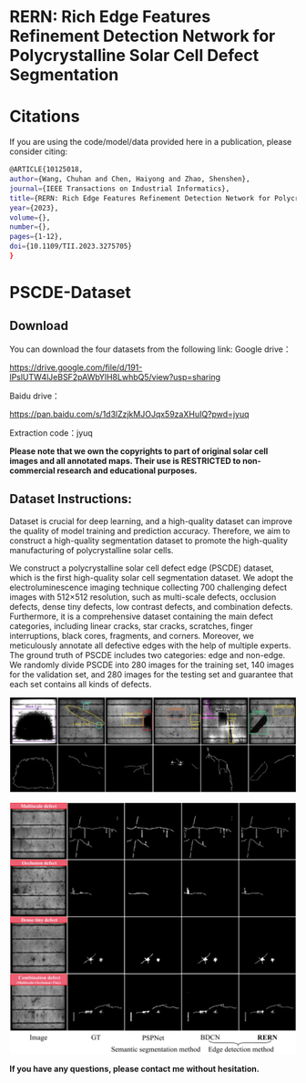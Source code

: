 # RERN: Rich Edge Features Refinement Detection Network for Polycrystalline Solar Cell Defect Segmentation

# Citations

If you are using the code/model/data provided here in a publication, please consider citing:

   ```bash
   @ARTICLE{10125018,
   author={Wang, Chuhan and Chen, Haiyong and Zhao, Shenshen},
   journal={IEEE Transactions on Industrial Informatics}, 
   title={RERN: Rich Edge Features Refinement Detection Network for Polycrystalline Solar Cell Defect Segmentation}, 
   year={2023},
   volume={},
   number={},
   pages={1-12},
   doi={10.1109/TII.2023.3275705}
 } 

```


# PSCDE-Dataset
## Download
You can download the four datasets from the following link:
Google drive：

https://drive.google.com/file/d/191-lPslUTW4lJeBSF2pAWbYlH8LwhbQ5/view?usp=sharing

Baidu drive：

https://pan.baidu.com/s/1d3lZzjkMJOJqx59zaXHuIQ?pwd=jyuq

Extraction code：jyuq


**Please note that we own the copyrights to part of original solar cell images and all annotated maps. Their use is RESTRICTED to non-commercial research and educational purposes.**

## Dataset Instructions:
Dataset is crucial for deep learning, and a high-quality dataset can improve the quality of model training and prediction accuracy. Therefore, we aim to construct a high-quality segmentation dataset to promote the high-quality manufacturing of polycrystalline solar cells.

  We construct a polycrystalline solar cell defect edge (PSCDE) dataset, which is the first high-quality solar cell segmentation dataset. We adopt the electroluminescence imaging technique collecting 700 challenging defect images with 512×512 resolution, such as multi-scale defects, occlusion defects, dense tiny defects, low contrast defects, and combination defects. Furthermore, it is a comprehensive dataset containing the main defect categories, including linear cracks, star cracks, scratches, finger interruptions, black cores, fragments, and corners. Moreover, we meticulously annotate all defective edges with the help of multiple experts. The ground truth of PSCDE includes two categories: edge and non-edge. We randomly divide PSCDE into 280 images for the training set, 140 images for the validation set, and 280 images for the testing set and guarantee that each set contains all kinds of defects.








![image](https://github.com/wch313/PSCDE-Dataset/blob/main/PSCDE.jpg)

![image](https://github.com/wch313/PSCDE-Dataset/blob/main/Figure1.jpg)


**If you have any questions, please contact me without hesitation.**
